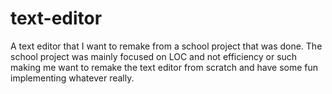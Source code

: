 # text-editor
A text editor that I want to remake from a school project that was done. The school project was mainly focused on LOC and not efficiency or such making me want to remake the text editor from scratch and have some fun implementing whatever really.
